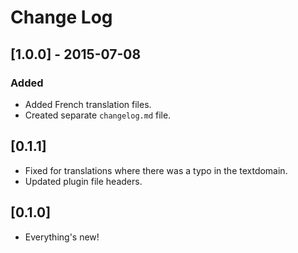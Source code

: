 # Change Log

## [1.0.0] - 2015-07-08

### Added

* Added French translation files.
* Created separate `changelog.md` file.

## [0.1.1]

* Fixed for translations where there was a typo in the textdomain.
* Updated plugin file headers.

## [0.1.0]

* Everything's new!